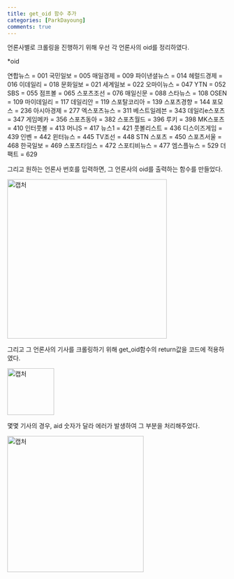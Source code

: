 ```yaml
---
title: get_oid 함수 추가
categories: [ParkDayoung]
comments: true
---
```

언론사별로 크롤링을 진행하기 위해 우선 각 언론사의 oid를 정리하였다.

*oid

연합뉴스 = 001
국민일보 = 005
매일경제 = 009
파이낸셜뉴스 = 014
헤럴드경제 = 016
이데일리 = 018
문화일보 = 021
세계일보 = 022
오마이뉴스 = 047
YTN = 052
SBS = 055
점프볼 = 065
스포츠조선 = 076
매일신문 = 088
스타뉴스 = 108
OSEN = 109
마이데일리 = 117
데일리안 = 119
스포탈코리아 = 139
스포츠경향 = 144
포모스 = 236
아시아경제 = 277
엑스포츠뉴스 = 311
베스트일레븐 = 343
데일리e스포츠 = 347
게임메카 = 356
스포츠동아 = 382
스포츠월드 = 396
루키 = 398
MK스포츠 = 410
인터풋볼 = 413
머니S = 417
뉴스1 = 421
풋볼리스트 = 436
디스이즈게임 = 439
인벤 = 442
윈터뉴스 = 445
TV조선 = 448
STN 스포츠 = 450
스포츠서울 = 468
한국일보 = 469
스포츠타임스 = 472
스포티비뉴스 = 477
엠스플뉴스 = 529
더팩트 = 629

그리고 원하는 언론사 번호를 입력하면, 그 언론사의 oid를 출력하는 함수를 만들었다.

<img width="365" alt="캡처" src="https://user-images.githubusercontent.com/64959224/101017086-f66e4180-35ac-11eb-881e-d0e7ba1f3d6b.PNG">

그리고 그 언론사의 기사를 크롤링하기 위해 get_oid함수의 return값을 코드에 적용하였다. 

<img width="107" alt="캡처" src="https://user-images.githubusercontent.com/64959224/101017475-7e544b80-35ad-11eb-9a7d-21e305e868f7.PNG">

몇몇 기사의 경우, aid 숫자가 달라 에러가 발생하여 그 부분을 처리해주었다. 

<img width="312" alt="캡처" src="https://user-images.githubusercontent.com/64959224/101017610-aa6fcc80-35ad-11eb-9be9-c9b379910ba1.PNG">


